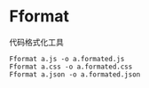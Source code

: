 # Fformat

代码格式化工具

```
Fformat a.js -o a.formated.js
Fformat a.css -o a.formated.css
Fformat a.json -o a.formated.json
```
